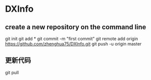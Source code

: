# DXInfo

## create a new repository on the command line

git init
git add *
git commit -m "first commit"
git remote add origin https://github.com/zhenghua75/DXInfo.git
git push -u origin master

## 更新代码

git pull